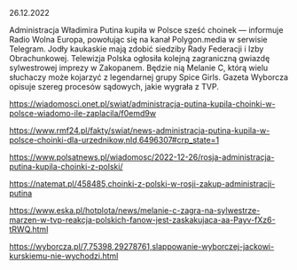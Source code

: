 26.12.2022

Administracja Władimira Putina kupiła w Polsce sześć choinek — informuje Radio Wolna Europa, powołując się na kanał Polygon.media w serwisie Telegram. Jodły kaukaskie mają zdobić siedziby Rady Federacji i Izby Obrachunkowej. Telewizja Polska ogłosiła kolejną zagraniczną gwiazdę sylwestrowej imprezy w Zakopanem. Będzie nią Melanie C, którą wielu słuchaczy może kojarzyć z legendarnej grupy Spice Girls. Gazeta Wyborcza opisuje szereg procesów sądowych, jakie wygrała z TVP.

https://wiadomosci.onet.pl/swiat/administracja-putina-kupila-choinki-w-polsce-wiadomo-ile-zaplacila/f0emd9w

https://www.rmf24.pl/fakty/swiat/news-administracja-putina-kupila-w-polsce-choinki-dla-urzednikow,nId,6496307#crp_state=1

https://www.polsatnews.pl/wiadomosc/2022-12-26/rosja-administracja-putina-kupila-choinki-z-polski/

https://natemat.pl/458485,choinki-z-polski-w-rosji-zakup-administracji-putina

https://www.eska.pl/hotplota/news/melanie-c-zagra-na-sylwestrze-marzen-w-tvp-reakcja-polskich-fanow-jest-zaskakujaca-aa-Payv-fXz6-tRWQ.html

https://wyborcza.pl/7,75398,29278761,slappowanie-wyborczej-jackowi-kurskiemu-nie-wychodzi.html